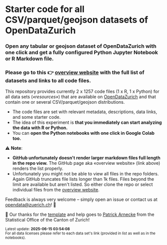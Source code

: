 # Starter code for all CSV/parquet/geojson datasets of OpenDataZurich

### Open any tabular or geojson dataset of OpenDataZurich with one click and get a fully configured Python Jupyter Notebook or R Markdown file. 

### Please go to this 👉 **[overview website](https://opendatazurich.github.io/starter-code/) with the full list of datasets and links to all code files**. 

This repository provides currently 2 x 1257 code files (1 x R, 1 x Python) for all data sets (*«resources»*) that are available on [OpenDataZurich](https://data.stadt-zuerich.ch/) and that contain one or several CSV/parquet/geojson distributions.

- The code files are set with relevant metadata, descriptions, data links, and some starter code. 
- The idea of this experiment is **that you immediately can start analyzing the data with R or Python.** 
- You can **open the Python notebooks with one click in Google Colab too.**

⚠️ **Note**: 
- **GitHub unfortunately doesn't render larger markdown files full length in the repo view.** The GitHub page aka «overview website» (link above) renders the list properly. 
- Unfortunately you might not be able to view all files in the repo folders. Again GitHub truncates file lists longer than 1k files. Files beyond the limit are available but aren't listed. So either clone the repo or select individual files from the [overview website](https://opendatazurich.github.io/starter-code/).


Feedback is always very welcome – simply open an issue or contact us at [opendata@zuerich.ch](mailto://opendata@zuerich.ch)! 🙌

🌻 Our thanks for the [template](https://github.com/rnckp/starter-code-opendataswiss-gh) and help goes to [Patrick Arnecke](https://github.com/rnckp) from the Statistical Office of the Canton of Zurich!

<sub>Latest update: **2025-06-15 03:54:08**</sub><br>
<sub>For all data licenses please refer to each data set's link (provided in list as well as in the notebooks).</sub>


